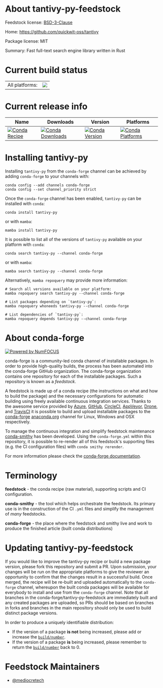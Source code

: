 About tantivy-py-feedstock
==========================

Feedstock license: [BSD-3-Clause](https://github.com/conda-forge/tantivy-py-feedstock/blob/main/LICENSE.txt)

Home: https://github.com/quickwit-oss/tantivy

Package license: MIT

Summary: Fast full-text search engine library written in Rust

Current build status
====================


<table><tr><td>All platforms:</td>
    <td>
      <a href="https://dev.azure.com/conda-forge/feedstock-builds/_build/latest?definitionId=23371&branchName=main">
        <img src="https://dev.azure.com/conda-forge/feedstock-builds/_apis/build/status/tantivy-py-feedstock?branchName=main">
      </a>
    </td>
  </tr>
</table>

Current release info
====================

| Name | Downloads | Version | Platforms |
| --- | --- | --- | --- |
| [![Conda Recipe](https://img.shields.io/badge/recipe-tantivy--py-green.svg)](https://anaconda.org/conda-forge/tantivy-py) | [![Conda Downloads](https://img.shields.io/conda/dn/conda-forge/tantivy-py.svg)](https://anaconda.org/conda-forge/tantivy-py) | [![Conda Version](https://img.shields.io/conda/vn/conda-forge/tantivy-py.svg)](https://anaconda.org/conda-forge/tantivy-py) | [![Conda Platforms](https://img.shields.io/conda/pn/conda-forge/tantivy-py.svg)](https://anaconda.org/conda-forge/tantivy-py) |

Installing tantivy-py
=====================

Installing `tantivy-py` from the `conda-forge` channel can be achieved by adding `conda-forge` to your channels with:

```
conda config --add channels conda-forge
conda config --set channel_priority strict
```

Once the `conda-forge` channel has been enabled, `tantivy-py` can be installed with `conda`:

```
conda install tantivy-py
```

or with `mamba`:

```
mamba install tantivy-py
```

It is possible to list all of the versions of `tantivy-py` available on your platform with `conda`:

```
conda search tantivy-py --channel conda-forge
```

or with `mamba`:

```
mamba search tantivy-py --channel conda-forge
```

Alternatively, `mamba repoquery` may provide more information:

```
# Search all versions available on your platform:
mamba repoquery search tantivy-py --channel conda-forge

# List packages depending on `tantivy-py`:
mamba repoquery whoneeds tantivy-py --channel conda-forge

# List dependencies of `tantivy-py`:
mamba repoquery depends tantivy-py --channel conda-forge
```


About conda-forge
=================

[![Powered by
NumFOCUS](https://img.shields.io/badge/powered%20by-NumFOCUS-orange.svg?style=flat&colorA=E1523D&colorB=007D8A)](https://numfocus.org)

conda-forge is a community-led conda channel of installable packages.
In order to provide high-quality builds, the process has been automated into the
conda-forge GitHub organization. The conda-forge organization contains one repository
for each of the installable packages. Such a repository is known as a *feedstock*.

A feedstock is made up of a conda recipe (the instructions on what and how to build
the package) and the necessary configurations for automatic building using freely
available continuous integration services. Thanks to the awesome service provided by
[Azure](https://azure.microsoft.com/en-us/services/devops/), [GitHub](https://github.com/),
[CircleCI](https://circleci.com/), [AppVeyor](https://www.appveyor.com/),
[Drone](https://cloud.drone.io/welcome), and [TravisCI](https://travis-ci.com/)
it is possible to build and upload installable packages to the
[conda-forge](https://anaconda.org/conda-forge) [anaconda.org](https://anaconda.org/)
channel for Linux, Windows and OSX respectively.

To manage the continuous integration and simplify feedstock maintenance
[conda-smithy](https://github.com/conda-forge/conda-smithy) has been developed.
Using the ``conda-forge.yml`` within this repository, it is possible to re-render all of
this feedstock's supporting files (e.g. the CI configuration files) with ``conda smithy rerender``.

For more information please check the [conda-forge documentation](https://conda-forge.org/docs/).

Terminology
===========

**feedstock** - the conda recipe (raw material), supporting scripts and CI configuration.

**conda-smithy** - the tool which helps orchestrate the feedstock.
                   Its primary use is in the construction of the CI ``.yml`` files
                   and simplify the management of *many* feedstocks.

**conda-forge** - the place where the feedstock and smithy live and work to
                  produce the finished article (built conda distributions)


Updating tantivy-py-feedstock
=============================

If you would like to improve the tantivy-py recipe or build a new
package version, please fork this repository and submit a PR. Upon submission,
your changes will be run on the appropriate platforms to give the reviewer an
opportunity to confirm that the changes result in a successful build. Once
merged, the recipe will be re-built and uploaded automatically to the
`conda-forge` channel, whereupon the built conda packages will be available for
everybody to install and use from the `conda-forge` channel.
Note that all branches in the conda-forge/tantivy-py-feedstock are
immediately built and any created packages are uploaded, so PRs should be based
on branches in forks and branches in the main repository should only be used to
build distinct package versions.

In order to produce a uniquely identifiable distribution:
 * If the version of a package **is not** being increased, please add or increase
   the [``build/number``](https://docs.conda.io/projects/conda-build/en/latest/resources/define-metadata.html#build-number-and-string).
 * If the version of a package **is** being increased, please remember to return
   the [``build/number``](https://docs.conda.io/projects/conda-build/en/latest/resources/define-metadata.html#build-number-and-string)
   back to 0.

Feedstock Maintainers
=====================

* [@mediocretech](https://github.com/mediocretech/)

